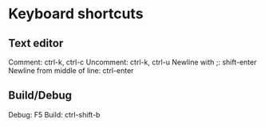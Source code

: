 # Keyboard shortcuts
## Text editor
Comment: ctrl-k, ctrl-c
Uncomment: ctrl-k, ctrl-u
Newline with ;: shift-enter
Newline from middle of line: ctrl-enter


## Build/Debug
Debug: F5
Build: ctrl-shift-b
